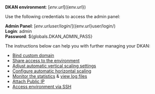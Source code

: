 **DKAN environment**: [${env.url}](${env.url})  

Use the following credentials to access the admin panel:   

**Admin Panel**: [${env.url}user/login/](${env.url}user/login/)  
**Login**: admin  
**Password**: ${globals.DKAN_ADMIN_PASS}  

The instructions below can help you with further managing your DKAN:   

* [Bind custom domain](https://docs.jelastic.com/custom-domain-via-cname)   
* [Share access to the environment](http://docs.jelastic.com/share-environment)   
* [Adjust automatic vertical scaling settings](http://docs.jelastic.com/automatic-vertical-scaling)   
* [Configure automatic horizontal scaling](http://docs.jelastic.com/automatic-horizontal-scaling)   
* [Monitor the statistics](http://docs.jelastic.com/view-app-statistics) & [view log files](https://docs.jelastic.com/view-log-files)   
* [Attach Public IP](https://docs.jelastic.com/public-ip)   
* [Access environment via SSH](https://docs.jelastic.com/ssh-access)   
